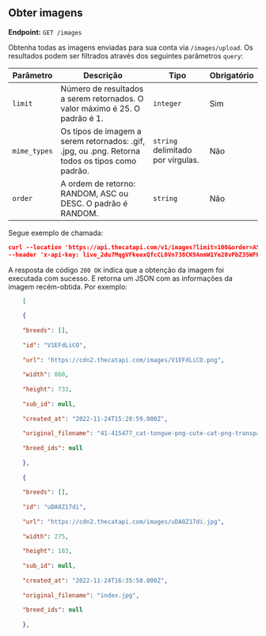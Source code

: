 ## Obter imagens

**Endpoint:** `GET /images`

Obtenha todas as imagens enviadas para sua conta via `/images/upload`. Os resultados podem ser filtrados através dos seguintes parâmetros `query`:

| Parâmetro |    Descrição      | Tipo | Obrigatório |
|------------|--------------------|------|------------|
| `limit`  | Número de resultados a serem retornados. O valor máximo é 25. O padrão é 1. | `integer` | Sim |
| `mime_types` | Os tipos de imagem a serem retornados: .gif, .jpg, ou .png. Retorna todos os tipos como padrão. | `string` delimitado por vírgulas. | Não |
| `order` | A ordem de retorno: RANDOM, ASC ou DESC. O padrão é RANDOM. | `string` | Não  |

Segue exemplo de chamada:

```json
curl --location 'https://api.thecatapi.com/v1/images?limit=100&order=ASC' \
--header 'x-api-key: live_2du7MqgVFkeexQfcCL0Vn738CK9AnmW1Ye20vPbZ35WFKv507Y3NAGQYnt7hIbOB'
```

A resposta de código `200 OK` indica que a obtenção da imagem foi executada com sucesso. E retorna um JSON com as informações da imagem recém-obtida. Por exemplo: 

```json
    [
    
    {
    
    "breeds": [],
    
    "id": "V1EFdLiCO",
    
    "url": "https://cdn2.thecatapi.com/images/V1EFdLiCO.png",
    
    "width": 860,
    
    "height": 733,
    
    "sub_id": null,
    
    "created_at": "2022-11-24T15:28:59.000Z",
    
    "original_filename": "41-415477_cat-tongue-png-cute-cat-png-transparent-png.png",
    
    "breed_ids": null
    
    },
    
    {
    
    "breeds": [],
    
    "id": "uDA8Z17di",
    
    "url": "https://cdn2.thecatapi.com/images/uDA8Z17di.jpg",
    
    "width": 275,
    
    "height": 183,
    
    "sub_id": null,
    
    "created_at": "2022-11-24T16:35:58.000Z",
    
    "original_filename": "index.jpg",
    
    "breed_ids": null
    
    },
```
